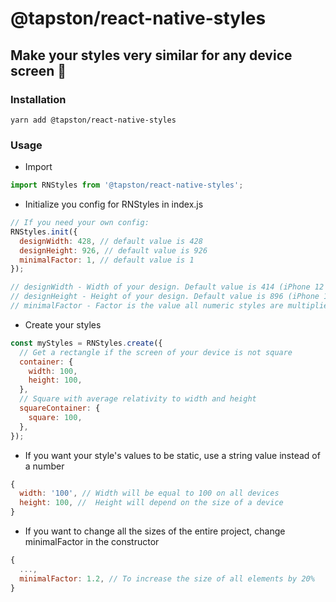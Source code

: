 # @tapston/react-native-styles
## Make your styles very similar for any device screen 📱

### Installation

`yarn add @tapston/react-native-styles`

### Usage
- Import
```js
import RNStyles from '@tapston/react-native-styles';
```
- Initialize you config for RNStyles in index.js
```js
// If you need your own config:
RNStyles.init({
  designWidth: 428, // default value is 428
  designHeight: 926, // default value is 926
  minimalFactor: 1, // default value is 1
});

// designWidth - Width of your design. Default value is 414 (iPhone 12 Pro Max).
// designHeight - Height of your design. Default value is 896 (iPhone 12 Pro Max).
// minimalFactor - Factor is the value all numeric styles are multiplied by. The default minimal factor is 1.
```
- Create your styles
```js
const myStyles = RNStyles.create({
  // Get a rectangle if the screen of your device is not square
  container: {
    width: 100,
    height: 100,
  },
  // Square with average relativity to width and height
  squareContainer: {
    square: 100,
  },
});
```
- If you want your style's values to be static, use a string value instead of a number
```js
{
  width: '100', // Width will be equal to 100 on all devices
  height: 100, //  Height will depend on the size of a device
}
```
- If you want to change all the sizes of the entire project, change minimalFactor in the constructor
```js
{
  ...,
  minimalFactor: 1.2, // To increase the size of all elements by 20%
}
```
